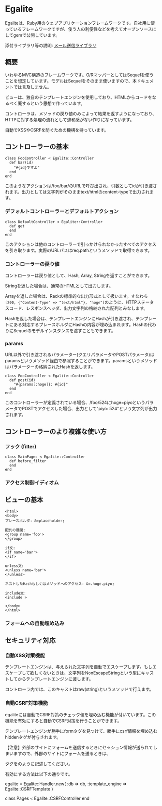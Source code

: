 # Egalite

Egaliteは、Ruby用のウェブアプリケーションフレームワークです。自社用に使っているフレームワークですが、使う人の利便性などを考えてオープンソースにしてgemで公開しています。

添付ライブラリ等の説明:
[メール送信ライブラリ](sendmail.md)

## 概要

いわゆるMVC構造のフレームワークです。O/RマッパーとしてはSequelを使うことを想定しています。モデルはSequelをそのまま使いますので、本ドキュメントでは言及しません。

ビューは、独自のテンプレートエンジンを使用しており、HTMLからコードをなるべく廃するという思想で作っています。

コントローラは、メソッドの戻り値のみによって結果を返すようになっており、HTTPに対する処理の流れとして違和感がない作りになっています。

自動でXSSやCSRFを防ぐための機構を持っています。

## コントローラーの基本

	class FooController < Egalite::Controller
	  def bar(id)
	    "#{id}ですよ"
	  end
	end

このようなアクションは/foo/bar/<id>のURLで呼び出され、引数としてidが引き渡されます。出力としては文字列がそのままtext/htmlのcontent-typeで出力されます。

### デフォルトコントローラーとデフォルトアクション

	class DefaultController < Egalite::Controller
	  def get
	  end
	end

このアクションは他のコントローラーで引っかけられなかったすべてのアクセスを引き取ります。実際のURLパスはreq.pathというメソッドで取得できます。

### コントローラーの戻り値

コントローラーは戻り値として、Hash, Array, Stringを返すことができます。

Stringを返した場合は、通常のHTMLとして出力します。

Arrayを返した場合は、Rackの標準的な出力形式として扱います。すなわち``[200, {"Content-Type" => "text/html"}, "hoge"]``のように、HTTPステータスコード、レスポンスヘッダ、出力文字列の格納された配列とみなします。

Hashを返した場合は、テンプレートエンジンにHashが引き渡され、テンプレートにある対応するプレースホルダにHashの内容が埋め込まれます。Hashの代わりにSequelのモデルインスタンスを渡すこともできます。

### params

URL以外で引き渡されるパラメーター(クエリパラメータやPOSTパラメータ)はparamsというメソッド経由で参照することができます。paramsというメソッドはパラメーターの格納されたHashを返します。

	class FooController < Egalite::Controller
	  def post(id)
	    "#{params[:hoge]}: #{id}"
	  end
	end

このコントローラーが定義されている場合、/foo/524にhoge=piyoというパラメータでPOSTでアクセスした場合、出力として"piyo: 524"という文字列が出力されます。

## コントローラーのより複雑な使い方

### フック (filter)

	class MainPages < Egalite::Controller
	  def before_filter
	  end
	end

### アクセス制御イディオム

## ビューの基本

	<html>
	<body>
	プレースホルダ: &=placeholder;
	
	配列の展開:
	<group name='foo'>
	</group>
	
	if文:
	<if name='bar'>
	</if>
	
	unless文:
	<unless name='bar'>
	</unless>
	
	ネストしたHashもしくはメソッドへのアクセス: &=.hoge.piyo;
	
	include文:
	<include >
	
	</body>
	</html>

### フォームへの自動埋め込み


## セキュリティ対応

### 自動XSS対策機能

テンプレートエンジンは、与えられた文字列を自動でエスケープします。もしエスケープして欲しくないときは、文字列をNonEscapeStringという型にキャストしてからテンプレートエンジンに渡します。

コントローラ内では、このキャストはraw(string)というメソッドで行えます。

### 自動CSRF対策機能

egaliteには自動でCSRF対策のチェック値を埋め込む機能が付いています。この機能を有効にすると自動でCSRF対策を行うことができます。

テンプレートエンジンが勝手にformタグを見つけて、勝手にcsrf情報を埋め込むhiddenタグが付与されます。

【注意】外部のサイトにフォームを送信するときにセッション情報が送られてしまいますので、外部のサイトにフォームを送るときは、<form>タグを<form :nocsrf action='hoge' method='POST'>のように記述してください。

有効にする方法は以下の通りです。

  egalite = Egalite::Handler.new(
    :db => db,
    :template_engine => Egalite::CSRFTemplate
  )

  class Pages < Egalite::CSRFController
  end


